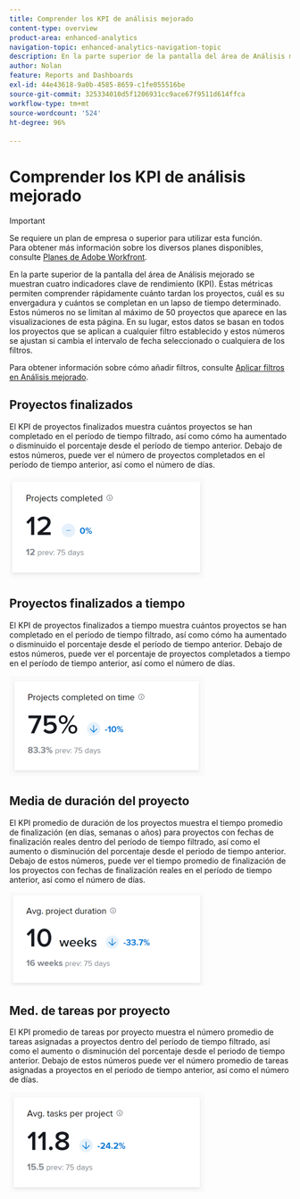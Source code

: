 ```yaml
---
title: Comprender los KPI de análisis mejorado
content-type: overview
product-area: enhanced-analytics
navigation-topic: enhanced-analytics-navigation-topic
description: En la parte superior de la pantalla del área de Análisis mejorado se muestran cuatro indicadores clave de rendimiento (KPI). Estas métricas permiten comprender rápidamente cuánto tardan los proyectos, cuál es su envergadura y cuántos se completan en un lapso de tiempo determinado. Estos números no se limitan al máximo de 50 proyectos que aparece en las visualizaciones de esta página. En su lugar, estos datos se basan en todos los proyectos que se aplican a cualquier filtro establecido y estos números se ajustan si cambia el intervalo de fecha seleccionado o cualquiera de los filtros.
author: Nolan
feature: Reports and Dashboards
exl-id: 44e43618-9a0b-4585-8659-c1fe055516be
source-git-commit: 325334010d5f1206931cc9ace67f9511d614ffca
workflow-type: tm+mt
source-wordcount: '524'
ht-degree: 96%

---
```


# Comprender los KPI de análisis mejorado

>[!IMPORTANT]
>
>Se requiere un plan de empresa o superior para utilizar esta función.\
>Para obtener más información sobre los diversos planes disponibles, consulte [Planes de Adobe Workfront](https://www.workfront.com/plans).

En la parte superior de la pantalla del área de Análisis mejorado se muestran cuatro indicadores clave de rendimiento (KPI). Estas métricas permiten comprender rápidamente cuánto tardan los proyectos, cuál es su envergadura y cuántos se completan en un lapso de tiempo determinado. Estos números no se limitan al máximo de 50 proyectos que aparece en las visualizaciones de esta página. En su lugar, estos datos se basan en todos los proyectos que se aplican a cualquier filtro establecido y estos números se ajustan si cambia el intervalo de fecha seleccionado o cualquiera de los filtros.

Para obtener información sobre cómo añadir filtros, consulte [Aplicar filtros en Análisis mejorado](../enhanced-analytics/use-enhanced-analytics-filters.md).

## Proyectos finalizados

El KPI de proyectos finalizados muestra cuántos proyectos se han completado en el período de tiempo filtrado, así como cómo ha aumentado o disminuido el porcentaje desde el período de tiempo anterior. Debajo de estos números, puede ver el número de proyectos completados en el período de tiempo anterior, así como el número de días.

![Proyectos KPI completados](assets/kpi-projects-completed-350x182.png)

## Proyectos finalizados a tiempo

El KPI de proyectos finalizados a tiempo muestra cuántos proyectos se han completado en el período de tiempo filtrado, así como cómo ha aumentado o disminuido el porcentaje desde el período de tiempo anterior. Debajo de estos números, puede ver el porcentaje de proyectos completados a tiempo en el período de tiempo anterior, así como el número de días.

![Proyectos KPI completados a tiempo](assets/kpi-projects-completed-on-time-350x180.png)

## Media  de duración del proyecto

El KPI promedio de duración de los proyectos muestra el tiempo promedio de finalización (en días, semanas o años) para proyectos con fechas de finalización reales dentro del período de tiempo filtrado, así como el aumento o disminución del porcentaje desde el periodo de tiempo anterior. Debajo de estos números, puede ver el tiempo promedio de finalización de los proyectos con fechas de finalización reales en el período de tiempo anterior, así como el número de días.

![Duración promedio de proyecto de KPI](assets/kpi-avg.-project-duration-350x168.png)

## Med. de tareas por proyecto

El KPI promedio de tareas por proyecto muestra el número promedio de tareas asignadas a proyectos dentro del período de tiempo filtrado, así como el aumento o disminución del porcentaje desde el periodo de tiempo anterior. Debajo de estos números puede ver el número promedio de tareas asignadas a proyectos en el período de tiempo anterior, así como el número de días.

![Tareas promedio de KPI por proyecto](assets/kpi-average-tasks-per-project-350x179.png)
